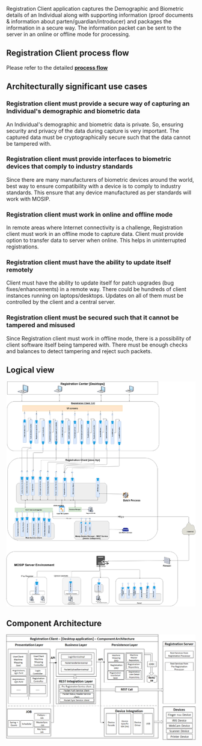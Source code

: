 Registration Client application captures the Demographic and Biometric details of an Individual along with supporting information (proof documents & information about parten/guardian/introducer) and packages the information in a secure way. The information packet can be sent to the server in an online or offline mode for processing. 

## Registration Client process flow
Please refer to the detailed [**process flow**](Process-view#registration-client)

## Architecturally significant use cases
### Registration client must provide a secure way of capturing an Individual's demographic and biometric data
An Individual's demographic and biometric data is private. So, ensuring security and privacy of the data during capture is very important. The captured data must be cryptographically secure such that the data cannot be tampered with. 

### Registration client must provide interfaces to biometric devices that comply to industry standards
Since there are many manufacturers of biometric devices around the world, best way to ensure compatibility with a device is to comply to industry standards. This ensure that any device manufactured as per standards will work with MOSIP.

### Registration client must work in online and offline mode
In remote areas where Internet connectivity is a challenge, Registration client must work in an offline mode to capture data. Client must provide option to transfer data to server when online. This helps in uninterrupted registrations. 

### Registration client must have the ability to update itself remotely
Client must have the ability to update itself for patch upgrades (bug fixes/enhancements) in a remote way. There could be hundreds of client instances running on laptops/desktops. Updates on all of them must be controlled by the client and a central server.

### Registration client must be secured such that it cannot be tampered and misused
Since Registration client must work in offline mode, there is a possibility of client software itself being tampered with. There must be enough checks and balances to detect tampering and reject such packets.

## Logical view

![Registration client Logical View](_images/diagram_source/MOSIP_registration_client_architecture_v0.1.png)

## Component Architecture  
![Registration client Component View](_images/arch_diagrams/MOSIP_RegistrationClient_Component_Architecture.png)  

